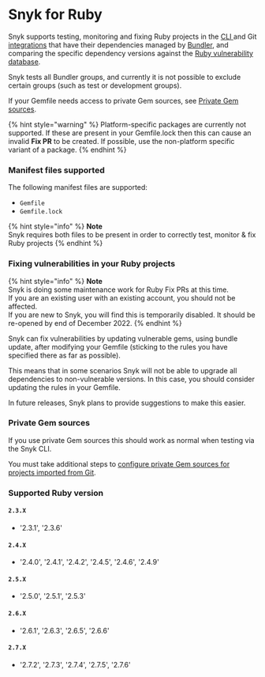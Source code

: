 # Snyk for Ruby

Snyk supports testing, monitoring and fixing Ruby projects in the [CLI ](../../../snyk-cli/)and Git [integrations](../../../integrations/) that have their dependencies managed by [Bundler](https://bundler.io/), and comparing the specific dependency versions against the [Ruby vulnerability database](https://snyk.io/vuln?type=rubygems).

Snyk tests all Bundler groups, and currently it is not possible to exclude certain groups (such as test or development groups).

If your Gemfile needs access to private Gem sources, see [Private Gem sources](snyk-for-ruby.md#private-gem-sources).

{% hint style="warning" %}
Platform-specific packages are currently not supported. If these are present in your Gemfile.lock then this can cause an invalid **Fix PR** to be created. If possible, use the non-platform specific variant of a package.
{% endhint %}

### Manifest files supported

The following manifest files are supported:

* `Gemfile`
* `Gemfile.lock`

{% hint style="info" %}
**Note**\
Snyk requires both files to be present in order to correctly test, monitor & fix Ruby projects
{% endhint %}

### Fixing vulnerabilities in your Ruby projects

{% hint style="info" %}
**Note**\
Snyk is doing some maintenance work for Ruby Fix PRs at this time.\
If you are an existing user with an existing account, you should not be affected.\
If you are new to Snyk, you will find this is temporarily disabled. It should be re-opened by end of December 2022.
{% endhint %}

Snyk can fix vulnerabilities by updating vulnerable gems, using bundle update, after modifying your Gemfile (sticking to the rules you have specified there as far as possible).

This means that in some scenarios Snyk will not be able to upgrade all dependencies to non-vulnerable versions. In this case, you should consider updating the rules in your Gemfile.

In future releases, Snyk plans to provide suggestions to make this easier.

### **Private Gem sources**

If you use private Gem sources this should work as normal when testing via the Snyk CLI.

You must take additional steps to [configure private Gem sources for projects imported from Git](https://docs.snyk.io/integrations/private-registry-integrations/private-gem-sources-for-ruby).

### Supported Ruby version

#### `2.3.X`

* '2.3.1', '2.3.6'

#### `2.4.X`

* '2.4.0', '2.4.1', '2.4.2', '2.4.5', '2.4.6', '2.4.9'

#### `2.5.X`

* '2.5.0', '2.5.1', '2.5.3'

#### `2.6.X`

* '2.6.1', '2.6.3', '2.6.5', '2.6.6'

#### `2.7.X`

* '2.7.2', '2.7.3', '2.7.4', '2.7.5', '2.7.6'
